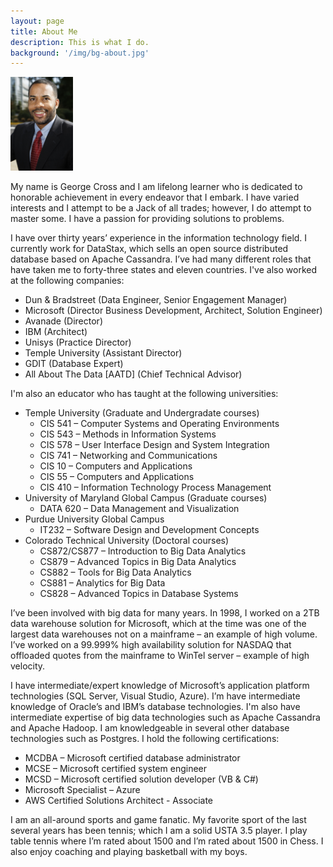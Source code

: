 ```yaml
---
layout: page
title: About Me
description: This is what I do.
background: '/img/bg-about.jpg'
---
```


<img src="/img/George-Cross-Headshot.jpg" alt="George Cross Headshot" width="100"> 

My name is George Cross and I am lifelong learner who is dedicated to honorable achievement in every endeavor that I embark. I have varied interests and I attempt to be a Jack of all trades; however, I do attempt to master some. I have a passion for providing solutions to problems. 

I have over thirty years’ experience in the information technology field. I currently work for DataStax, which sells an open source distributed database based on Apache Cassandra. I’ve had many different roles that have taken me to forty-three states and eleven countries. I've also worked at the following companies:
- Dun & Bradstreet (Data Engineer, Senior Engagement Manager)
- Microsoft (Director Business Development, Architect, Solution Engineer)
- Avanade (Director)
- IBM (Architect)
- Unisys (Practice Director)
- Temple University (Assistant Director)
- GDIT (Database Expert)
- All About The Data [AATD] (Chief Technical Advisor)

I'm also an educator who has taught at the following universities:
- Temple University (Graduate and Undergradate courses)
   - CIS 541 – Computer Systems and Operating Environments
   - CIS 543 – Methods in Information Systems
   - CIS 578 – User Interface Design and System Integration
   - CIS 741 – Networking and Communications
   - CIS 10 – Computers and Applications
   - CIS 55 – Computers and Applications
   - CIS 410 – Information Technology Process Management
- University of Maryland Global Campus (Graduate courses)
   - DATA 620 – Data Management and Visualization
- Purdue University Global Campus
   - IT232 – Software Design and Development Concepts
- Colorado Technical University (Doctoral courses)
   - CS872/CS877 – Introduction to Big Data Analytics
   - CS879 – Advanced Topics in Big Data Analytics
   - CS882 – Tools for Big Data Analytics
   - CS881 – Analytics for Big Data
   - CS828 – Advanced Topics in Database Systems

I’ve been involved with big data for many years. In 1998, I worked on a 2TB data warehouse solution for Microsoft, which at the time was one of the largest data warehouses not on a mainframe – an example of high volume. I’ve worked on a 99.999% high availability solution for NASDAQ that offloaded quotes from the mainframe to WinTel server – example of high velocity.

I have intermediate/expert knowledge of Microsoft’s application platform technologies (SQL Server, Visual Studio, Azure). I’m have intermediate knowledge of Oracle’s and IBM’s database technologies. I'm also have intermediate expertise of big data technologies such as Apache Cassandra and Apache Hadoop. I am knowledgeable in several other database technologies such as Postgres. I hold the following certifications:
- MCDBA – Microsoft certified database administrator
- MCSE – Microsoft certified system engineer
- MCSD – Microsoft certified solution developer (VB & C#)
- Microsoft Specialist – Azure
- AWS Certified Solutions Architect - Associate

I am an all-around sports and game fanatic.  My favorite sport of the last several years has been tennis; which I am a solid USTA 3.5 player.  I play table tennis where I’m rated about 1500 and I’m rated about 1500 in Chess.  I also enjoy coaching and playing basketball with my boys.  